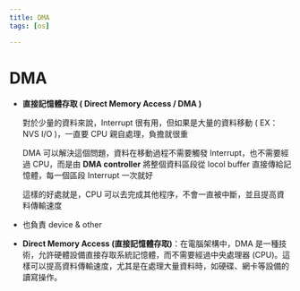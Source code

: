 ```yaml
---
title: DMA
tags: [os]

---
```


# DMA

- **直接記憶體存取 ( Direct Memory Access / DMA )**
    
    對於少量的資料來說，Interrupt 很有用，但如果是大量的資料移動 ( EX：NVS I/O )，一直要 CPU 親自處理，負擔就很重
    
    DMA 可以解決這個問題，資料在移動過程不需要觸發 Interrupt，也不需要經過 CPU，而是由 **DMA controller** 將整個資料區段從 locol buffer 直接傳給記憶體，每一個區段 Interrupt 一次就好
    
    這樣的好處就是，CPU 可以去完成其他程序，不會一直被中斷，並且提高資料傳輸速度
- 也負責 device & other
- **Direct Memory Access (直接記憶體存取)**：在電腦架構中，DMA 是一種技術，允許硬體設備直接存取系統記憶體，而不需要經過中央處理器 (CPU)。這樣可以提高資料傳輸速度，尤其是在處理大量資料時，如硬碟、網卡等設備的讀寫操作。